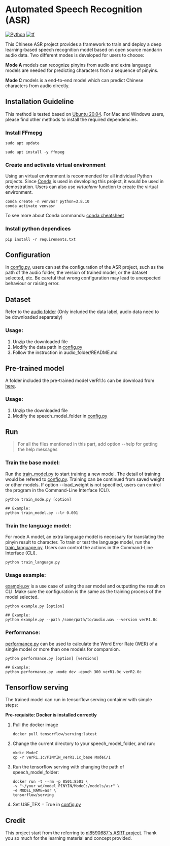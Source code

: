 # Automated Speech Recognition (ASR)

[![Python](https://img.shields.io/badge/Python-3.8+-blue.svg)](https://www.python.org/)
[![tf](https://img.shields.io/badge/Tensorflow-2.4+-a.svg)](https://www.tensorflow.org/)

This Chinese ASR project provides a framework to train and deploy a deep learning-based speech recognition model based on open source mandarin audio data. Two different modes is developed for users to choose:

**Mode A** models can recognize pinyins from audio and extra language models are needed for predicting characters from a sequence of pinyins. 

**Mode C** models is a end-to-end model which can predict Chinese characters from audio directly.

## Installation Guideline

This method is tested based on [Ubuntu 20.04](https://releases.ubuntu.com/20.04/). For Mac and Windows users, please find other methods to install the required dependencies. 

### Install FFmepg
```
sudo apt update

sudo apt install -y ffmpeg
```

### Create and activate virtual environment

Using an virtual environment is recommended for all individual Python projects. Since [Conda](https://docs.anaconda.com/anaconda/install/linux/) is used in developing this project, it would be used in demostration. Users can also use *virtualenv* function to create the virtual environment.

```
conda create -n venvasr python=3.8.10
conda activate venvasr
```

To see more about Conda commands: [conda cheatsheet](https://docs.conda.io/projects/conda/en/4.6.0/_downloads/52a95608c49671267e40c689e0bc00ca/conda-cheatsheet.pdf)

### Install python dependices

```
pip install -r requirements.txt
```

## Configuration

In [config.py](config.py), users can set the configuration of the ASR project, such as the path of the audio folder, the version of trained model, or the dataset selected, etc. Be careful that wrong configuration may lead to unexpected behaviour or raising error. 

## Dataset

Refer to the [audio folder](https://drive.google.com/file/d/1ATwJj9YkSof0kIOjHta4YCymlbywPPIS/view?usp=sharing) (Only included the data label, audio data need to be downloaded separately)

### Usage:

1. Unzip the downloaded file
2. Modify the data path in [config.py](config.py)
3. Follow the instruction in audio_folder/README.md

## Pre-trained model

A folder included the pre-trained model verR1.1c can be download from [here](https://drive.google.com/file/d/1-vhyLZMFA6welUwXFiLerDwA3f3THqm8/view?usp=sharing).

### Usage:

1. Unzip the downloaded file
2. Modify the speech_model_folder in [config.py](config.py)

## Run

> For all the files mentioned in this part, add option --help for getting the help messages

### Train the base model:

Run the [train_model.py](train_model.py) to start training a new model. The detail of training would be refered to [config.py](config.py). Training can be continued from saved weight or other models. If option --load_weight is not specified, users can control the program in the Command-Line Interface (CLI). 
```
python train_mode.py [option]

## Example:
python train_model.py --lr 0.001
```

### Train the language model:

For mode A model, an extra language model is necessary for translating the pinyin result to character. To train or test the language model, run the [train_language.py](train_model.py). Users can control the actions in the Command-Line Interface (CLI).
```
python train_language.py
```

### Usage example:

[example.py](example.py) is a use case of using the asr model and outputting the result on CLI. Make sure the configuration is the same as the training process of the model selected. 
```
python example.py [option]

## Example:
python example.py --path /some/path/to/audio.wav --version verR1.0c
```

### Performance:

[performance.py](performance.py) can be used to calculate the Word Error Rate (WER) of a single model or more than one models for comparsion.
```
python performance.py [option] [versions]

## Example:
python performance.py -mode dev -epoch 300 verR1.0c verR2.0c
```

## Tensorflow serving

The trained model can run in tensorflow serving container with simple steps:

**Pre-requisite: Docker is installed correctly**

1. Pull the docker image

    ```
    docker pull tensorflow/serving:latest
    ```

2. Change the current directory to your speech_model_folder, and run:

    ```
    mkdir ModeC
    cp -r verR1.1c/PINYIN_verR1.1c_base ModeC/1
    ```

3. Run the tensorflow serving with changing the path of speech_model_folder:

    ```
    docker run -t --rm -p 8501:8501 \
    -v "~/your_wd/model_PINYIN/ModeC:/models/asr" \
    -e MODEL_NAME=asr \
    tensorflow/serving
    ```

4. Set USE_TFX = True in [config.py](config.py)

## Credit

This project start from the referring to [nl8590687's ASRT project](https://github.com/nl8590687/ASRT_SpeechRecognition). Thank you so much for the learning material and concept provided. 